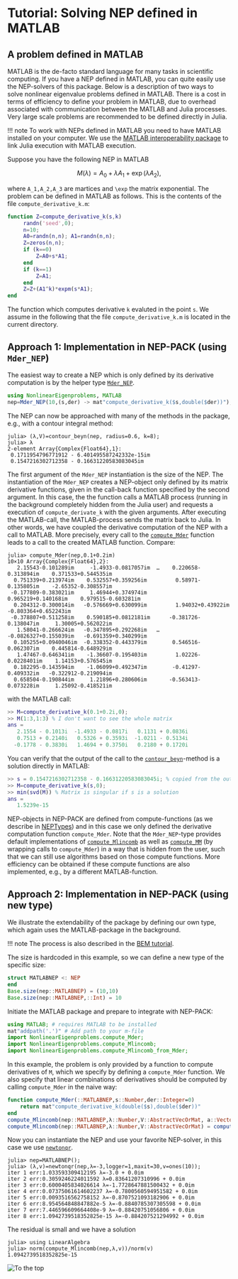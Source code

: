 # Tutorial: Solving NEP defined in MATLAB

## A problem defined in MATLAB

MATLAB is the de-facto standard language for many tasks in scientific
computing.
If you have a NEP defined in MATLAB, you can quite easily
use the NEP-solvers of this package. Below is a description
of two ways to solve nonlinear eigenvalue
problems defined in MATLAB.
There is a cost in terms of efficiency to define your problem in MATLAB,
due to overhead associated with communication between the
MATLAB and Julia processes. Very large scale problems are recommended to be defined
directly in Julia.

!!! note
    To work with NEPs defined in MATLAB you need to have MATLAB installed on
    your computer. We use the [MATLAB interoperability package](https://github.com/JuliaInterop/MATLAB.jl)
    to link Julia execution with MATLAB execution.

Suppose you have the following NEP in MATLAB
```math
M(\lambda)=A_0+\lambda A_1+\exp(\lambda A_2),
```
where ``A_1,A_2,A_3`` are martices and ``\exp``
the matrix exponential.
The problem can be defined in MATLAB as follows.
This is the contents of the file `compute_derivative_k.m`:
```matlab
function Z=compute_derivative_k(s,k)
     randn('seed',0);
     n=10;
     A0=randn(n,n); A1=randn(n,n);
     Z=zeros(n,n);
     if (k==0)
         Z=A0+s*A1;
     end
     if (k==1)
         Z=A1;
     end
     Z=Z+(A1^k)*expm(s*A1);
end
```
The function which computes derivative `k` evaluted in the point `s`.
We assume in the following that the file `compute_derivative_k.m`
is located in the current directory.

## Approach 1: Implementation in NEP-PACK (using `Mder_NEP`)

The easiest way to create a NEP which is only defined by
its derivative computation is by the helper type
[`Mder_NEP`](@ref).
```julia
using NonlinearEigenproblems, MATLAB
nep=Mder_NEP(10,(s,der) -> mat"compute_derivative_k($s,double($der))");
```
The NEP can now be approached with many of the methods in the
package, e.g., with a contour integral method:
```julia-repl
julia> (λ,V)=contour_beyn(nep, radius=0.6, k=8);
julia> λ
2-element Array{Complex{Float64},1}:
 0.1711954796771912 - 6.401495587242332e-15im
 0.1547216302712358 - 0.16631220583083045im   
```
The first argument of the `Mder_NEP` instantiation
is the size of the NEP.
The instantiation of the `Mder_NEP` creates a NEP-object
only defined by its matrix derivative functions,
given in the call-back function specified by
the second argument.
In this case, the the function calls a
MATLAB process (running in the background completely hidden
from the Julia user) and requests a execution of
`compute_derivate_k` with the given arguments. After executing the
MATLAB-call, the MATLAB-process sends the matrix back to Julia.
In other words, we have coupled the derivative
computation of the NEP with a call to MATLAB.
More precisely, every call to the [`compute_Mder`](@ref) function
leads to a call to the created MATLAB function. Compare:
```julia-repl
julia> compute_Mder(nep,0.1+0.2im)
10×10 Array{Complex{Float64},2}:
   2.15543-0.101289im     -1.4933-0.0817057im  …    0.220658-0.313894im    0.371533+0.544535im
  0.751339+0.213974im    0.532557+0.359256im         0.58971-0.135805im    -2.65352-0.308557im
 -0.177809-0.383021im     1.46944+0.374974im        0.965219+0.140168im    0.979515-0.603281im
  0.204312-0.300014im   -0.576669+0.630099im         1.94032+0.43922im    -0.803364+0.652243im
 -0.378807+0.511258im    0.590185+0.0812181im      -0.381726-0.138047im     1.30005+0.562022im
   1.58041-0.266624im   -0.347895+0.292268im   …  -0.0826327+0.155039im   -0.691359+0.340299im
  0.105255+0.0940046im  -0.338352-0.443379im        0.546516-0.062307im    0.445814-0.648929im
   1.47467-0.646341im    -1.36607-0.195403im         1.02226-0.0228401im    1.14153+0.576545im
  0.182295-0.143594im    -1.06099+0.492347im        -0.41297-0.409332im   -0.322912-0.219094im
  0.658504-0.190844im     1.21896+0.280606im       -0.563413-0.073228im     1.25092-0.418521im
```
with the MATLAB call:
```matlab
>> M=compute_derivative_k(0.1+0.2i,0);
>> M(1:3,1:3) % I don't want to see the whole matrix
ans =
   2.1554 - 0.1013i  -1.4933 - 0.0817i   0.1131 + 0.0836i
   0.7513 + 0.2140i   0.5326 + 0.3593i  -1.0211 - 0.5134i
  -0.1778 - 0.3830i   1.4694 + 0.3750i   0.2180 + 0.1720i
```
You can verify that the output of the
call to the [`contour_beyn`](@ref)-method is a solution
directly in MATLAB:
```matlab
>> s = 0.1547216302712358 - 0.16631220583083045i; % copied from the output above (remember: 1im -> 1i)
>> M=compute_derivative_k(s,0);
>> min(svd(M)) % Matrix is singular if s is a solution
ans =
   1.5239e-15
```

NEP-objects in NEP-PACK are defined from compute-functions (as
we describe in [NEPTypes](types.md)) and in this case we only defined
the derivative computation function `compute_Mder`. Note that
the `Mder_NEP`-type
provides default implementations of
[`compute_Mlincomb`](@ref) as well as [`compute_MM`](@ref) (by wrapping
calls to `compute_Mder`) in a
way that is hidden from the
user, such that we can still use algorithms
based on those compute functions.
More efficiency can be obtained if these compute
functions are also implemented, e.g., by
a different MATLAB-function.

## Approach 2: Implementation in NEP-PACK (using new type)

We illustrate the extendability of the package
by defining our own type, which again
uses the MATLAB-package in the background.

!!! note
    The process is also described in the
    [BEM tutorial](bemtutorial.md#Implementation-in-NEP-PACK-using-the-Mder_NEP-type-1).

The size is hardcoded in this example, so we can
define a new type of the specific size:
```julia
struct MATLABNEP <: NEP
end
Base.size(nep::MATLABNEP) = (10,10)
Base.size(nep::MATLABNEP,::Int) = 10
```
Initiate the MATLAB package and prepare to integrate with NEP-PACK:
```julia
using MATLAB; # requires MATLAB to be installed
mat"addpath('.')" # Add path to your m-file
import NonlinearEigenproblems.compute_Mder;
import NonlinearEigenproblems.compute_Mlincomb;
import NonlinearEigenproblems.compute_Mlincomb_from_Mder;
```

In this example, the problem is only provided by a function
to compute derivatives of `M`, which
we specify by defining a  `compute_Mder` function.
We also specify that linear combinations of derivatives should
be computed by calling `compute_Mder` in the naive way:
```julia
function compute_Mder(::MATLABNEP,s::Number,der::Integer=0)
    return mat"compute_derivative_k(double($s),double($der))"
end
compute_Mlincomb(nep::MATLABNEP,λ::Number,V::AbstractVecOrMat, a::Vector) = compute_Mlincomb_from_Mder(nep,λ,V,a)
compute_Mlincomb(nep::MATLABNEP,λ::Number,V::AbstractVecOrMat) = compute_Mlincomb(nep,λ,V, ones(eltype(V),size(V,2)))
```
Now you can instantiate the NEP and use your favorite NEP-solver,
in this case we use [`newtonqr`](methods.md#NonlinearEigenproblems.NEPSolver.newtonqr).
```julia-repl
julia> nep=MATLABNEP();
julia> (λ,v)=newtonqr(nep,λ=-3,logger=1,maxit=30,v=ones(10));
iter 1 err:1.033593309412195 λ=-3.0 + 0.0im
iter 2 err:0.3059246224011592 λ=0.83641207310996 + 0.0im
iter 3 err:0.6000405834026614 λ=-1.7728647881500432 + 0.0im
iter 4 err:0.07375061614602237 λ=-0.7800560594951582 + 0.0im
iter 5 err:0.0093516562758152 λ=-0.8707521093182906 + 0.0im
iter 6 err:8.954564848847882e-5 λ=-0.8840785307305598 + 0.0im
iter 7 err:7.446596609664408e-9 λ=-0.88420751056806 + 0.0im
iter 8 err:1.0942739518352825e-15 λ=-0.884207521294992 + 0.0im
```
The residual is small and we have a solution
```julia-repl
julia> using LinearAlgebra
julia> norm(compute_Mlincomb(nep,λ,v))/norm(v)
1.0942739518352825e-15
```


![To the top](http://jarlebring.se/onepixel.png?NEPPACKDOC_MATLAB1)

